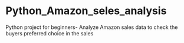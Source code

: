 # Python_Amazon_seles_analysis
Python project for beginners- Analyze Amazon sales data to check the buyers preferred choice in the sales
